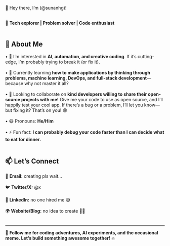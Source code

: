 👋 Hey there, I’m (@sunanhg)! <br/><br/>

🚀 **Tech explorer | Problem solver | Code enthusiast** <br/><br/>

## 🌟 About Me  
• 👀 I’m interested in **AI, automation, and creative coding**. If it’s cutting-edge, I’m probably trying to break it (or fix it). <br/>  
• 🌱 Currently learning **how to make applications by thinking through problems, machine learning, DevOps, and full-stack development**—because why not master it all? <br/>  
• 💞️ Looking to collaborate on **kind developers willing to share their open-source projects with me!** Give me your code to use as open source, and I’ll happily test your cool app. If there’s a bug or a problem, I’ll let you know—but fixing it? That’s on you! 😆 <br/>  
• 😄 Pronouns: **He/Him** <br/>  
• ⚡ Fun fact: **I can probably debug your code faster than I can decide what to eat for dinner.** <br/><br/>  

## 📫 Let’s Connect  
💌 **Email:** creating pls wait... <br/>  
🐦 **Twitter/X:** @x <br/>  
💼 **LinkedIn:** no one hired me 😅 <br/>  
🌍 **Website/Blog:** no idea to create 🤷‍♂️ <br/><br/>  

---

🚀 **Follow me for coding adventures, AI experiments, and the occasional meme. Let’s build something awesome together!** 🔥 <br/><br/>
